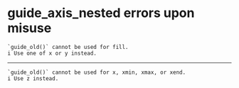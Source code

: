 # guide_axis_nested errors upon misuse

    `guide_old()` cannot be used for fill.
    i Use one of x or y instead.

---

    `guide_old()` cannot be used for x, xmin, xmax, or xend.
    i Use z instead.

